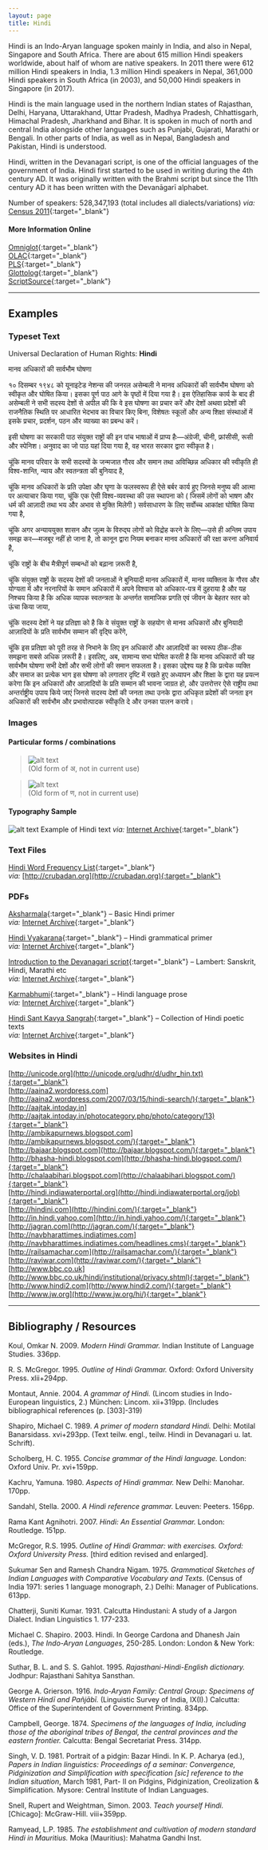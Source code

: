 ```yaml
---
layout: page
title: Hindi
---
```


Hindi is an Indo-Aryan language spoken mainly in India, and also in Nepal, Singapore and South Africa. There are about 615 million Hindi speakers worldwide, about half of whom are native speakers. In 2011 there were 612 million Hindi speakers in India, 1.3 million Hindi speakers in Nepal, 361,000 Hindi speakers in South Africa (in 2003), and 50,000 Hindi speakers in Singapore (in 2017).

Hindi is the main language used in the northern Indian states of Rajasthan, Delhi, Haryana, Uttarakhand, Uttar Pradesh, Madhya Pradesh, Chhattisgarh, Himachal Pradesh, Jharkhand and Bihar. It is spoken in much of north and central India alongside other languages such as Punjabi, Gujarati, Marathi or Bengali. In other parts of India, as well as in Nepal, Bangladesh and Pakistan, Hindi is understood.

Hindi, written in the Devanagari script, is one of the official languages of the government of India. Hindi first started to be used in writing during the 4th century AD. It was originally written with the Brahmi script but since the 11th century AD it has been written with the Devanāgarī alphabet.

Number of speakers: 528,347,193 (total includes all dialects/variations) *via:* [Census 2011](../devanagari-overview/Census-of-India-2011-Language.pdf){:target="_blank"}

#### More Information Online

[Omniglot](https://omniglot.com/writing/hindi.htm){:target="_blank"}  
[OLAC](http://www.language-archives.org/language/hin){:target="_blank"}  
[PLS](http://www.peopleslinguisticsurvey.org/bhasha-sample.aspx?id=403){:target="_blank"}  
[Glottolog](https://glottolog.org/resource/languoid/id/hind1269){:target="_blank"}  
[ScriptSource](https://www.scriptsource.org/cms/scripts/page.php?item_id=language_detail&key=hin){:target="_blank"}

-----


## Examples

### Typeset Text

Universal Declaration of Human Rights: **Hindi**

मानव अधिकारों की सार्वभौम घोषणा

१० दिसम्बर १९४८ को यूनाइटेड नेशन्स की जनरल असेम्बली ने मानव अधिकारों की सार्वभौम घोषणा को स्वीकृत और घोषित किया। इसका पूर्ण पाठ आगे के पृष्ठों में दिया गया है। इस ऐतिहासिक कार्य के बाद ही असेम्बली ने सभी सदस्य देशों से अपील की कि वे इस घोषणा का प्रचार करें और देशों अथवा प्रदेशों की राजनैतिक स्थिति पर आधारित भेदभाव का विचार किए बिना, विशेषतः स्कूलों और अन्य शिक्षा संस्थाओं में इसके प्रचार, प्रदर्शन, पठन और व्याख्या का प्रबन्ध करें।

इसी घोषणा का सरकारी पाठ संयुक्त राष्ट्रों की इन पांच भाषाओं में प्राप्य हैः—अंग्रेजी, चीनी, फ्रांसीसी, रूसी और स्पेनिश। अनुवाद का जो पाठ यहां दिया गया है, वह भारत सरकार द्वारा स्वीकृत है।

चूंकि मानव परिवार के सभी सदस्यों के जन्मजात गौरव और समान तथा अविच्छिन्न अधिकार की स्वीकृति ही विश्व-शान्ति, न्याय और स्वतन्त्रता की बुनियाद है,

चूंकि मानव अधिकारों के प्रति उपेक्षा और घृणा के फलस्वरूप ही ऐसे बर्बर कार्य हुए जिनसे मनुष्य की आत्मा पर अत्याचार किया गया, चूंकि एक ऐसी विश्व-व्यवस्था की उस स्थापना को ( जिसमें लोगों को भाषण और धर्म की आज़ादी तथा भय और अभाव से मुक्ति मिलेगी ) सर्वसाधारण के लिए सर्वोच्च आकांक्षा घोषित किया गया है,

चूंकि अगर अन्याययुक्त शासन और जुल्म के विरुद्घ लोगों को विद्रोह करने के लिए—उसे ही अन्तिम उपाय समझ कर—मजबूर नहीं हो जाना है, तो कानून द्वारा नियम बनाकर मानव अधिकारों की रक्षा करना अनिवार्य है,

चूंकि राष्ट्रों के बीच मैत्रीपूर्ण सम्बन्धों को बढ़ाना ज़रूरी है,

चूंकि संयुक्त राष्ट्रों के सदस्य देशों की जनताओं ने बुनियादी मानव अधिकारों में, मानव व्यक्तित्व के गौरव और योग्यता में और नरनारियों के समान अधिकारों में अपने विश्वास को अधिकार-पत्र में दुहराया है और यह निश्चय किया है कि अधिक व्यापक स्वतन्त्रता के अन्तर्गत सामाजिक प्रगति एवं जीवन के बेहतर स्तर को ऊंचा किया जाया,

चूंकि सदस्य देशों ने यह प्रतिज्ञा को है कि वे संयुक्त राष्ट्रों के सहयोग से मानव अधिकारों और बुनियादी आज़ादियों के प्रति सार्वभौम सम्मान की वृद्घि करेंगे,

चूंकि इस प्रतिज्ञा को पूरी तरह से निभाने के लिए इन अधिकारों और आज़ादियों का स्वरूप ठीक-ठीक समझना सबसे अधिक ज़रूरी है। इसलिए, अब, सामान्य सभा घोषित करती है कि मानव अधिकारों की यह सार्वभौम घोषणा सभी देशों और सभी लोगों की समान सफलता है। इसका उद्देश्य यह है कि प्रत्येक व्यक्ति और समाज का प्रत्येक भाग इस घोषणा को लगातार दृष्टि में रखते हुए अध्यापन और शिक्षा के द्वारा यह प्रयत्न करेगा कि इन अधिकारों और आज़ादियों के प्रति सम्मान की भावना जाग्रत हो, और उत्तरोत्तर ऐसे राष्ट्रीय तथा अन्तर्राष्ट्रीय उपाय किये जाएं जिनसे सदस्य देशों की जनता तथा उनके द्वारा अधिकृत प्रदेशों की जनता इन अधिकारों की सार्वभौम और प्रभावोत्पादक स्वीकृति दे और उनका पालन करावे।


### Images


#### Particular forms / combinations

>![alt text](/images/01.png)  
(Old form of अ, not in current use)

>![alt text](/images/02.png)  
(Old form of ण, not in current use)
 &nbsp;  


#### Typography Sample

![alt text](/images/hindi.png)
Example of Hindi text
*via:* [Internet Archive](https://archive.org/details/in.ernet.dli.2015.464071){:target="_blank"}


### Text Files

[Hindi Word Frequency List](/basic-info/hindi-word-frequency.txt){:target="_blank"}  
*via:* [http://crubadan.org](http://crubadan.org){:target="_blank"}


### PDFs

[Aksharmala](/samples/Hindi-01.pdf){:target="_blank"} – Basic Hindi primer  
*via:* [Internet Archive](https://archive.org/details/hindprimerthes00chri){:target="_blank"}

[Hindi Vyakarana](/samples/Hindi-02.pdf){:target="_blank"} – Hindi grammatical primer  
*via:* [Internet Archive](https://archive.org/details/in.ernet.dli.2015.545450){:target="_blank"}

[Introduction to the Devanagari script](/samples/Hindi-03.pdf){:target="_blank"} – Lambert: Sanskrit, Hindi, Marathi etc  
*via:* [Internet Archive](https://archive.org/details/in.gov.ignca.3374){:target="_blank"}

[Karmabhumi](/samples/Hindi-04.pdf){:target="_blank"} – Hindi language prose  
*via:* [Internet Archive](https://archive.org/details/Karmbhumi-Hindi-Premchand){:target="_blank"}

[Hindi Sant Kavya Sangrah](/samples/Hindi-05.pdf){:target="_blank"} – Collection of Hindi poetic texts  
*via:* [Internet Archive](https://archive.org/details/in.ernet.dli.2015.493785){:target="_blank"}


### Websites in Hindi

[http://unicode.org](http://unicode.org/udhr/d/udhr_hin.txt){:target="_blank"}  
[http://aaina2.wordpress.com](http://aaina2.wordpress.com/2007/03/15/hindi-search/){:target="_blank"}  
[http://aajtak.intoday.in](http://aajtak.intoday.in/photocategory.php/photo/category/13){:target="_blank"}  
[http://ambikapurnews.blogspot.com](http://ambikapurnews.blogspot.com/){:target="_blank"}  
[http://bajaar.blogspot.com](http://bajaar.blogspot.com/){:target="_blank"}  
[http://bhasha-hindi.blogspot.com](http://bhasha-hindi.blogspot.com/){:target="_blank"}  
[http://chalaabihari.blogspot.com](http://chalaabihari.blogspot.com/){:target="_blank"}  
[http://hindi.indiawaterportal.org](http://hindi.indiawaterportal.org/job){:target="_blank"}  
[http://hindini.com](http://hindini.com/){:target="_blank"}  
[http://in.hindi.yahoo.com](http://in.hindi.yahoo.com/){:target="_blank"}  
[http://jagran.com](http://jagran.com/){:target="_blank"}  
[http://navbharattimes.indiatimes.com](http://navbharattimes.indiatimes.com/headlines.cms){:target="_blank"}  
[http://railsamachar.com](http://railsamachar.com/){:target="_blank"}  
[http://raviwar.com](http://raviwar.com/){:target="_blank"}  
[http://www.bbc.co.uk](http://www.bbc.co.uk/hindi/institutional/privacy.shtml){:target="_blank"}  
[http://www.hindi2.com](http://www.hindi2.com/){:target="_blank"}  
[http://www.jw.org](http://www.jw.org/hi/){:target="_blank"}


-----

## Bibliography / Resources

Koul, Omkar N. 2009. *Modern Hindi Grammar.* Indian Institute of Language Studies. 336pp.

R. S. McGregor. 1995. *Outline of Hindi Grammar.* Oxford: Oxford University Press. xlii+294pp.

Montaut, Annie. 2004. *A grammar of Hindi.* (Lincom studies in Indo-European linguistics, 2.) München: Lincom. xii+319pp. (Includes bibliographical references (p. [303]-319)

Shapiro, Michael C. 1989. *A primer of modern standard Hindi.* Delhi: Motilal Banarsidass. xvi+293pp. (Text teilw. engl., teilw. Hindi in Devanagari u. lat. Schrift).

Scholberg, H. C. 1955. *Concise grammar of the Hindi language.* London: Oxford Univ. Pr. xvi+159pp.

Kachru, Yamuna. 1980. *Aspects of Hindi grammar.* New Delhi: Manohar. 170pp.

Sandahl, Stella. 2000. *A Hindi reference grammar.* Leuven: Peeters. 156pp.

Rama Kant Agnihotri. 2007. *Hindi: An Essential Grammar.* London: Routledge. 151pp.

McGregor, R.S. 1995. *Outline of Hindi Grammar: with exercises. Oxford: Oxford University Press.* [third edition revised and enlarged].

Sukumar Sen and Ramesh Chandra Nigam. 1975. *Grammatical Sketches of Indian Languages with Comparative Vocabulary and Texts.* (Census of India 1971: series 1 language monograph, 2.) Delhi: Manager of Publications. 613pp.

Chatterji, Suniti Kumar. 1931. Calcutta Hindustani: A study of a Jargon Dialect. Indian Linguistics 1. 177-233.

Michael C. Shapiro. 2003. Hindi. In George Cardona and Dhanesh Jain (eds.), *The Indo-Aryan Languages*, 250-285. London: London & New York: Routledge.

Suthar, B. L. and S. S. Gahlot. 1995. *Rajasthani-Hindi-English dictionary.* Jodhpur: Rajasthani Sahitya Sansthan.

George A. Grierson. 1916. *Indo-Aryan Family: Central Group: Specimens of Western Hindī and Pañjābī.* (Linguistic Survey of India, IX(I).) Calcutta: Office of the Superintendent of Government Printing. 834pp.

Campbell, George. 1874. *Specimens of the languages of India, including those of the aboriginal tribes of Bengal, the central provinces and the eastern frontier.* Calcutta: Bengal Secretariat Press. 314pp.

Singh, V. D. 1981. Portrait of a pidgin: Bazar Hindi. In K. P. Acharya (ed.), *Papers in Indian linguistics: Proceedings of a seminar: Convergence, Pidginization and Simplification with specification [sic] reference to the Indian situation*, March 1981, Part- II on Pidgins, Pidginization, Creolization & Simplification. Mysore: Central Institute of Indian Languages.

Snell, Rupert and Weightman, Simon. 2003. *Teach yourself Hindi.* [Chicago]: McGraw-Hill. viii+359pp.

Ramyead, L.P. 1985. *The establishment and cultivation of modern standard Hindi in Mauritius.* Moka (Mauritius): Mahatma Gandhi Inst.




